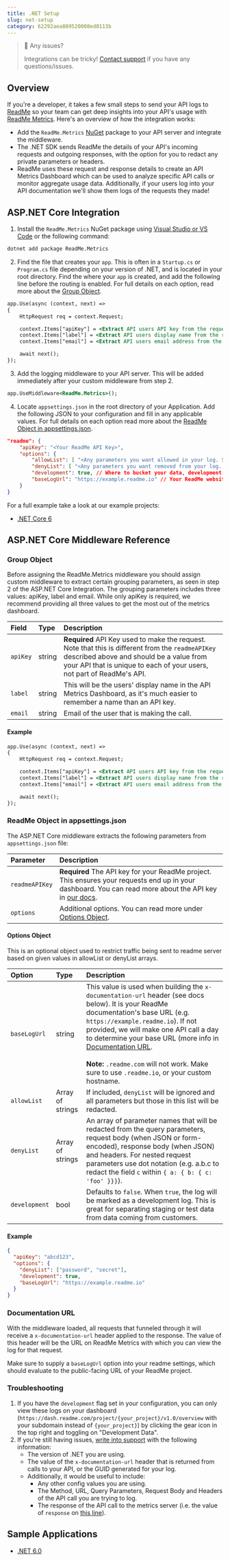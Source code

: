 ```yaml
---
title: .NET Setup
slug: net-setup
category: 62292aea889520008ed0113b
---
```


> 🚧 Any issues?
>
> Integrations can be tricky! [Contact support](https://docs.readme.com/guides/docs/contact-support) if you have any questions/issues.

## Overview

If you're a developer, it takes a few small steps to send your API logs to [ReadMe](http://readme.com/) so your team can get deep insights into your API's usage with [ReadMe Metrics](https://readme.com/metrics). Here's an overview of how the integration works:

- Add the `ReadMe.Metrics` [NuGet](https://www.nuget.org/) package to your API server and integrate the middleware.
- The .NET SDK sends ReadMe the details of your API's incoming requests and outgoing responses, with the option for you to redact any private parameters or headers.
- ReadMe uses these request and response details to create an API Metrics Dashboard which can be used to analyze specific API calls or monitor aggregate usage data. Additionally, if your users log into your API documentation we'll show them logs of the requests they made!

## ASP.NET Core Integration

1. Install the `ReadMe.Metrics` NuGet package using [Visual Studio or VS Code](https://docs.microsoft.com/en-us/nuget/install-nuget-client-tools) or the following command:

```bash
dotnet add package ReadMe.Metrics
```

2. Find the file that creates your `app`. This is often in a `Startup.cs` or `Program.cs` file depending on your version of .NET, and is located in your root directory. Find the where your `app` is created, and add the following line before the routing is enabled. For full details on each option, read more about the [Group Object](#group-object).

```asp
app.Use(async (context, next) =>
{
    HttpRequest req = context.Request;

    context.Items["apiKey"] = <Extract API users API key from the request>
    context.Items["label"] = <Extract API users display name from the request>
    context.Items["email"] = <Extract API users email address from the request>

    await next();
});
```

3. Add the logging middleware to your API server. This will be added immediately after your custom middleware from step 2.

```asp
app.UseMiddleware<ReadMe.Metrics>();
```

4. Locate `appsettings.json` in the root directory of your Application. Add the following JSON to your configuration and fill in any applicable values. For full details on each option read more about the [ReadMe Object in appsettings.json](https://docs.readme.com/docs/readme-object-in-appsettingsjson).

```json
"readme": {
    "apiKey": "<Your ReadMe API Key>",
    "options": {
        "allowList": [ "<Any parameters you want allowed in your log. See docs>" ],
        "denyList": [ "<Any parameters you want removed from your log. See docs>"],
        "development": true, // Where to bucket your data, development or production
        "baseLogUrl": "https://example.readme.io" // Your ReadMe website's base url. For now, make sure to use the readme.io domain or your custom subdomain.
    }
}
```

For a full example take a look at our example projects:

- [.NET Core 6](https://github.com/readmeio/metrics-sdks/tree/main/packages/dotnet/examples/net6.0)

## ASP.NET Core Middleware Reference

### Group Object

Before assigning the ReadMe.Metrics middleware you should assign custom middleware to extract certain grouping parameters, as seen in step 2 of the ASP.NET Core Integration. The grouping parameters includes three values: apiKey, label and email. While only apiKey is required, we recommend providing all three values to get the most out of the metrics dashboard.

<!-- prettier-ignore-start -->
| Field | Type | Description |
| :--- | :--- | :--- |
| `apiKey` | string | **Required** API Key used to make the request. Note that this is different from the `readmeAPIKey` described above and should be a value from your API that is unique to each of your users, not part of ReadMe's API. |
| `label` | string | This will be the users' display name in the API Metrics Dashboard, as it's much easier to remember a name than an API key. |
| `email` | string | Email of the user that is making the call. |
<!-- prettier-ignore-end -->

#### Example

```asp
app.Use(async (context, next) =>
{
    HttpRequest req = context.Request;

    context.Items["apiKey"] = <Extract API users API key from the request>
    context.Items["label"] = <Extract API users display name from the request>
    context.Items["email"] = <Extract API users email address from the request>

    await next();
});
```

### ReadMe Object in appsettings.json

The ASP.NET Core middleware extracts the following parameters from `appsettings.json` file:

<!-- prettier-ignore-start -->
| Parameter | Description |
| :--- | :--- |
| `readmeAPIKey` | **Required** The API key for your ReadMe project. This ensures your requests end up in your dashboard. You can read more about the API key in [our docs](https://docs.readme.com/reference/authentication). |
| `options` | Additional options. You can read more under [Options Object](#options-object). |
<!-- prettier-ignore-end -->

#### Options Object

This is an optional object used to restrict traffic being sent to readme server based on given values in allowList or denyList arrays.

<!-- prettier-ignore-start -->
| Option | Type | Description |
| :--- | :--- | :--- |
| `baseLogUrl` | string | This value is used when building the `x-documentation-url` header (see docs below). It is your ReadMe documentation's base URL (e.g. `https://example.readme.io`). If not provided, we will make one API call a day to determine your base URL (more info in [Documentation URL](https://docs.readme.com/docs/net-setup#documentation-url).<br /><br />**Note:** `.readme.com` will not work. Make sure to use `.readme.io`, or your custom hostname. |
| `allowList` | Array of strings | If included, `denyList` will be ignored and all parameters but those in this list will be redacted.
| `denyList` | Array of strings | An array of parameter names that will be redacted from the query parameters, request body (when JSON or form-encoded), response body (when JSON) and headers. For nested request parameters use dot notation (e.g. a.b.c to redact the field `c` within `{ a: { b: { c: 'foo' }}}`). |
| `development` | bool | Defaults to `false`. When `true`, the log will be marked as a development log. This is great for separating staging or test data from data coming from customers. |
<!-- prettier-ignore-end -->

#### Example

```json
{
  "apiKey": "abcd123",
  "options": {
    "denyList": ["password", "secret"],
    "development": true,
    "baseLogUrl": "https://example.readme.io"
  }
}
```

### Documentation URL

With the middleware loaded, all requests that funneled through it will receive a `x-documentation-url` header applied to the response. The value of this header will be the URL on ReadMe Metrics with which you can view the log for that request.

Make sure to supply a `baseLogUrl` option into your readme settings, which should evaluate to the public-facing URL of your ReadMe project.

### Troubleshooting

1. If you have the `development` flag set in your configuration, you can only view these logs on your dashboard (`https://dash.readme.com/project/{your_project}/v1.0/overview` with your subdomain instead of `{your_project}`) by clicking the gear icon in the top right and toggling on "Development Data".
2. If you're still having issues, [write into support](https://docs.readme.com/guides/docs/contact-support) with the following information:
   - The version of .NET you are using.
   - The value of the `x-documentation-url` header that is returned from calls to your API, or the GUID generated for your log.
   - Additionally, it would be useful to include:
     - Any other config values you are using.
     - The Method, URL, Query Parameters, Request Body and Headers of the API call you are trying to log.
     - The response of the API call to the metrics server (i.e. the value of `response` on [this line](https://github.com/readmeio/metrics-sdks/blob/99dc92e891bde0167b59f8c224c7201fe4035d60/packages/dotnet/Readme/HarJsonTranslationLogics/ReadmeApiCaller.cs#L30)).

## Sample Applications

- [.NET 6.0](https://github.com/readmeio/metrics-sdks/tree/main/packages/dotnet/examples/net6.0)
